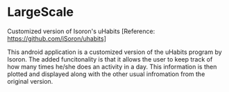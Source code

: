# LargeScale
Customized version of Isoron's uHabits [Reference: https://github.com/iSoron/uhabits]

This android application is a customized version of the uHabits program by Isoron. The added funcitonality is that it allows the user to keep track of how many times he/she does an activity in a day. This information is then plotted and displayed along with the other usual infromation from the original version.
